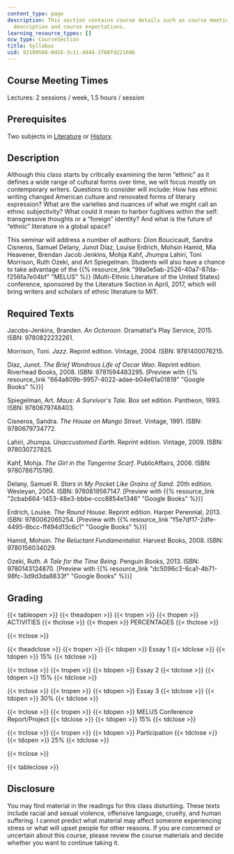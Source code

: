 ```yaml
---
content_type: page
description: This section contains course details such as course meeting times, course
  description and course expectations.
learning_resource_types: []
ocw_type: CourseSection
title: Syllabus
uid: 921095b6-8d16-3c11-dd44-2f68fd22160b
---
```


Course Meeting Times
--------------------

Lectures: 2 sessions / week, 1.5 hours / session

Prerequisites
-------------

Two subjects in [Literature](/courses/literature) or [History](/courses/history).

Description
-----------

Although this class starts by critically examining the term “ethnic” as it defines a wide range of cultural forms over time, we will focus mostly on contemporary writers. Questions to consider will include: How has ethnic writing changed American culture and renovated forms of literary expression? What are the varieties and nuances of what we might call an ethnic subjectivity? What could it mean to harbor fugitives within the self: transgressive thoughts or a “foreign” identity? And what is the future of “ethnic” literature in a global space?

This seminar will address a number of authors: Dion Boucicault, Sandra Cisneros, Samuel Delany, Junot Díaz, Louise Erdrich, Mohsin Hamid, Mia Heavener, Brendan Jacob Jenkins, Mohja Kahf, Jhumpa Lahiri, Toni Morrison, Ruth Ozeki, and Art Spiegelman. Students will also have a chance to take advantage of the {{% resource_link "99a0e5ab-2526-40a7-87da-f256fa7e04bf" "MELUS" %}} (Multi-Ethnic Literature of the United States) conference, sponsored by the Literature Section in April, 2017, which will bring writers and scholars of ethnic literature to MIT.

Required Texts
--------------

Jacobs-Jenkins, Branden. _An Octoroon_. Dramatist's Play Service, 2015. ISBN: 9780822232261.

Morrison, Toni. _Jazz_. Reprint edition. Vintage, 2004. ISBN: 9781400076215.

Díaz, Junot. _The Brief Wondrous Life of Oscar Wao_. Reprint edition. Riverhead Books, 2008. ISBN: 9781594483295. \[Preview with {{% resource_link "664a809b-9957-4022-adae-b04e61a01819" "Google Books" %}}\]

Spiegelman, Art. _Maus: A Survivor's Tale_. Box set edition. Pantheon, 1993. ISBN: 9780679748403.

Cisneros, Sandra. _The House on Mango Street_. Vintage, 1991. ISBN: 9780679734772.

Lahiri, Jhumpa. _Unaccustomed Earth_. Reprint edition. Vintage, 2009. ISBN: 978030727825.

Kahf, Mohja. _The Girl in the Tangerine Scarf_. PublicAffairs, 2006. ISBN: 9780786715190.

Delany, Samuel R. _Stars in My Pocket Like Grains of Sand_. 20th edition. Wesleyan, 2004. ISBN: 9780819567147. \[Preview with {{% resource_link "2cbab664-1453-48e3-bbbe-ccc8854e1346" "Google Books" %}}\]

Erdrich, Louise. _The Round House_. Reprint edition. Harper Perennial, 2013. ISBN: 9780062065254. \[Preview with {{% resource_link "f5e7df17-2dfe-4495-8bcc-ff494d13c6c1" "Google Books" %}}\]

Hamid, Mohsin. _The Reluctant Fundamentalist_. Harvest Books, 2008. ISBN: 9780156034029.

Ozeki, Ruth. _A Tale for the Time Being_. Penguin Books, 2013. ISBN: 9780143124870. \[Preview with {{% resource_link "dc5096c3-6ca1-4b71-98fc-3d9d3da8833f" "Google Books" %}}\]

Grading
-------

{{< tableopen >}}
{{< theadopen >}}
{{< tropen >}}
{{< thopen >}}
ACTIVITIES
{{< thclose >}}
{{< thopen >}}
PERCENTAGES
{{< thclose >}}

{{< trclose >}}

{{< theadclose >}}
{{< tropen >}}
{{< tdopen >}}
Essay 1
{{< tdclose >}}
{{< tdopen >}}
15%
{{< tdclose >}}

{{< trclose >}}
{{< tropen >}}
{{< tdopen >}}
Essay 2
{{< tdclose >}}
{{< tdopen >}}
15%
{{< tdclose >}}

{{< trclose >}}
{{< tropen >}}
{{< tdopen >}}
Essay 3
{{< tdclose >}}
{{< tdopen >}}
30%
{{< tdclose >}}

{{< trclose >}}
{{< tropen >}}
{{< tdopen >}}
MELUS Conference Report/Project
{{< tdclose >}}
{{< tdopen >}}
15%
{{< tdclose >}}

{{< trclose >}}
{{< tropen >}}
{{< tdopen >}}
Participation
{{< tdclose >}}
{{< tdopen >}}
25%
{{< tdclose >}}

{{< trclose >}}

{{< tableclose >}}

Disclosure
----------

You may find material in the readings for this class disturbing. These texts include racial and sexual violence, offensive language, cruelty, and human suffering. I cannot predict what material may affect someone experiencing stress or what will upset people for other reasons. If you are concerned or uncertain about this course, please review the course materials and decide whether you want to continue taking it.